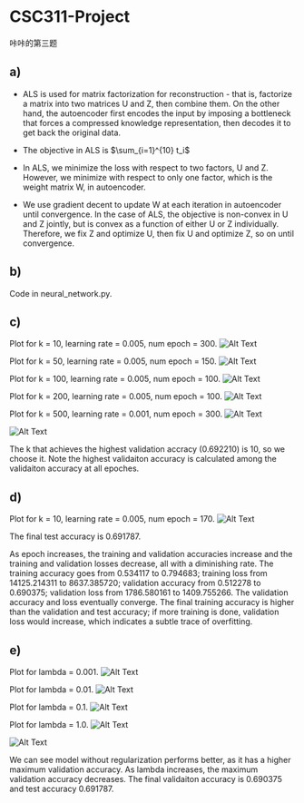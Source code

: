 # CSC311-Project
咔咔的第三题

## a)

   * ALS is used for matrix factorization for reconstruction - that is, factorize a matrix into two matrices U and Z, then combine them. On the other hand, the autoencoder first encodes the input by imposing a bottleneck that forces a compressed knowledge representation, then decodes it to get back the original data.
   
   * The objective in ALS is $\sum_{i=1}^{10} t_i$

   * In ALS, we minimize the loss with respect to two factors, U and Z. However, we minimize with respect to only one factor, which is the weight matrix W, in autoencoder.

   * We use gradient decent to update W at each iteration in autoencoder until convergence. In the case of ALS, the objective is non-convex in U and Z jointly, but is convex as a function of either U or Z individually. Therefore, we fix Z and optimize U, then fix U and optimize Z, so on until convergence. 


## b)

Code in neural_network.py.


## c)

Plot for k = 10, learning rate = 0.005, num epoch = 300.
![Alt Text](https://github.com/wsxwsx543/CSC311-Project/blob/kaka/starter_code/part_a/images/part_c/k%3D10/plot.png)

Plot for k = 50, learning rate = 0.005, num epoch = 150.
![Alt Text](https://github.com/wsxwsx543/CSC311-Project/blob/kaka/starter_code/part_a/images/part_c/k%3D50/plot.png)

Plot for k = 100, learning rate = 0.005, num epoch = 100.
![Alt Text](https://github.com/wsxwsx543/CSC311-Project/blob/kaka/starter_code/part_a/images/part_c/k%3D100/plot.png)

Plot for k = 200, learning rate = 0.005, num epoch = 100.
![Alt Text](https://github.com/wsxwsx543/CSC311-Project/blob/kaka/starter_code/part_a/images/part_c/k%3D200/plot.png)

Plot for k = 500, learning rate = 0.001, num epoch = 300.
![Alt Text](https://github.com/wsxwsx543/CSC311-Project/blob/kaka/starter_code/part_a/images/part_c/k%3D500/plot.png)

![Alt Text](https://github.com/wsxwsx543/CSC311-Project/blob/kaka/starter_code/part_a/images/part_c/summary.png)

The k that achieves the highest validation accracy (0.692210) is 10, so we choose it. Note the highest validaiton accuracy is calculated among the validaiton accuracy at all epoches.


## d)

Plot for k = 10, learning rate = 0.005, num epoch = 170.
![Alt Text](https://github.com/wsxwsx543/CSC311-Project/blob/kaka/starter_code/part_a/images/part_d/plot.png)

The final test accuracy is 0.691787.

As epoch increases, the training and validation accuracies increase and the training and validation losses decrease, all with a diminishing rate. The training accuracy goes from 0.534117 to 0.794683; training loss from 14125.214311 to 8637.385720; validation accuracy from 0.512278 to 0.690375; validation loss from 1786.580161 to 1409.755266. The validation accuracy and loss eventually converge. The final training accuracy is higher than the validation and test accuracy; if more training is done, validation loss would increase, which indicates a subtle trace of overfitting. 


## e)

Plot for lambda = 0.001.
![Alt Text](https://github.com/wsxwsx543/CSC311-Project/blob/kaka/starter_code/part_a/images/part_e/lambda%3D0dot001/plot.png)

Plot for lambda = 0.01.
![Alt Text](https://github.com/wsxwsx543/CSC311-Project/blob/kaka/starter_code/part_a/images/part_e/lambda%3D0dot01/plot.png)

Plot for lambda = 0.1.
![Alt Text](https://github.com/wsxwsx543/CSC311-Project/blob/kaka/starter_code/part_a/images/part_e/lambda%3D0dot1/plot.png)

Plot for lambda = 1.0.
![Alt Text](https://github.com/wsxwsx543/CSC311-Project/blob/kaka/starter_code/part_a/images/part_e/lambda%3D1/plot.png)

![Alt Text](https://github.com/wsxwsx543/CSC311-Project/blob/kaka/starter_code/part_a/images/part_e/summary.png)

We can see model without regularization performs better, as it has a higher maximum validation accuracy. As lambda increases, the maximum validation accuracy decreases. The final validaiton accuracy is 0.690375 and test accuracy 0.691787.

